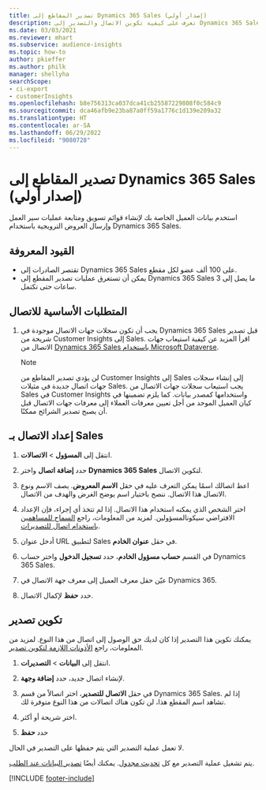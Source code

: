 ```yaml
---
title: تصدير المقاطع إلى Dynamics 365 Sales (إصدار أولي)
description: تعرف على كيفية تكوين الاتصال والتصدير إلى Dynamics 365 Sales.
ms.date: 03/03/2021
ms.reviewer: mhart
ms.subservice: audience-insights
ms.topic: how-to
author: pkieffer
ms.author: philk
manager: shellyha
searchScope:
- ci-export
- customerInsights
ms.openlocfilehash: b8e756313ca037dca41cb25587229808f0c584c9
ms.sourcegitcommit: dca46afb9e23ba87a0ff59a1776c1d139e209a32
ms.translationtype: HT
ms.contentlocale: ar-SA
ms.lasthandoff: 06/29/2022
ms.locfileid: "9080728"
---
```

# <a name="export-segments-to-dynamics-365-sales-preview"></a>تصدير المقاطع إلى Dynamics 365 Sales (إصدار أولي)

استخدم بيانات العميل الخاصة بك لإنشاء قوائم تسويق ومتابعة عمليات سير العمل وإرسال العروض الترويجية باستخدام Dynamics 365 Sales.

## <a name="known-limitations"></a>القيود المعروفة

- تقتصر الصادرات إلى Dynamics 365 Sales على 100 ألف عضو لكل مقطع.
- يمكن أن تستغرق عمليات تصدير المقطع إلى Dynamics 365 Sales ما يصل إلى 3 ساعات حتى تكتمل. 

## <a name="prerequisite-for-connection"></a>المتطلبات الأساسية للاتصال

1. يجب أن تكون سجلات جهات الاتصال موجودة في Dynamics 365 Sales قبل تصدير شريحة من Customer Insights إلى Sales. اقرأ المزيد عن كيفية استيعاب جهات الاتصال من [Dynamics 365 Sales باستخدام Microsoft Dataverse](connect-dataverse-managed-lake.md).

   > [!NOTE]
   > لن يؤدي تصدير المقاطع من Customer Insights إلى Sales إلى إنشاء سجلات جهات اتصال جديدة في مثيلات Sales. يجب استيعاب سجلات جهات الاتصال من Sales في Customer Insights واستخدامها كمصدر بيانات. كما يلزم تضمينها في كيان العميل الموحد من أجل تعيين معرفات العملاء إلى معرفات جهات الاتصال قبل أن يصبح تصدير الشرائح ممكنًا.

## <a name="set-up-the-connection-to-sales"></a>إعداد الاتصال بـ Sales

1. انتقل إلى **المسؤول** > **الاتصالات**.

1. حدد **إضافة اتصال** واختر **Dynamics 365 Sales** لتكوين الاتصال.

1. اعط اتصالك اسمًا يمكن التعرف عليه في حقل **الاسم المعروض**. يصف الاسم ونوع الاتصال هذا الاتصال. ننصح باختيار اسم يوضح الغرض والهدف من الاتصال.

1. اختر الشخص الذي يمكنه استخدام هذا الاتصال. إذا لم تتخذ أي إجراء، فإن الإعداد الافتراضي سيكونالمسؤولين. لمزيد من المعلومات، راجع [السماح للمساهمين باستخدام اتصال للتصديرات](connections.md#allow-contributors-to-use-a-connection-for-exports).

1. أدخل عنوان URL لتطبيق Sales في حقل **عنوان الخادم**.

1. في القسم **حساب مسؤول الخادم**، حدد **تسجيل الدخول** واختر حساب Dynamics 365 Sales.

1. عيّن حقل معرف العميل إلى معرف جهة الاتصال في Dynamics 365.

1. حدد **حفظ** لإكمال الاتصال. 

## <a name="configure-an-export"></a>تكوين تصدير

يمكنك تكوين هذا التصدير إذا كان لديك حق الوصول إلى اتصال من هذا النوع. لمزيد من المعلومات، راجع [الأذونات اللازمة لتكوين تصدير](export-destinations.md#set-up-a-new-export).

1. انتقل إلى **البيانات** > **التصديرات**.

1. لإنشاء اتصال جديد، حدد **إضافة وجهة**.

1. في حقل **الاتصال للتصدير**، اختر اتصالاً من قسم Dynamics 365 Sales. إذا لم تشاهد اسم المقطع هذا، لن تكون هناك اتصالات من هذا النوع متوفرة لك.

1. اختر شريحة أو أكثر.

1. حدد **حفظ**

لا تعمل عملية التصدير التي يتم حفظها على التصدير في الحال.

يتم تشغيل عملية التصدير مع كل [تحديث مجدول](system.md#schedule-tab). يمكنك أيضًا [تصدير البيانات عند الطلب](export-destinations.md#run-exports-on-demand). 

[!INCLUDE [footer-include](includes/footer-banner.md)]
